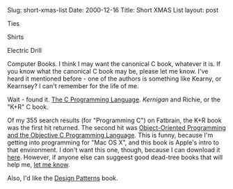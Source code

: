 Slug: short-xmas-list
Date: 2000-12-16
Title: Short XMAS List
layout: post

Ties

Shirts

Electric Drill

Computer Books. I think I may want the canonical C book, whatever it is. If you know what the canonical C book may be, please let me know. I&#39;ve heard it mentioned before - one of the authors is something like Kearny, or Kearnsey? I can&#39;t remember for the life of me.

Wait - found it. <a href="http://www1.fatbrain.com/asp/bookinfo/bookinfo.asp?theisbn=0131103628&amp;vm=">The C Programming Language</a>. <i>Kernigan</i> and Richie, or the &quot;K+R&quot; C book.

Of my 355 search results (for &quot;Programming C&quot;) on Fatbrain, the K+R book was the first hit returned. The second hit was <a href="http://www1.fatbrain.com/asp/bookinfo/bookinfo.asp?theisbn=DM10004536&amp;vm=">Object-Oriented Programming and the Objective C Programming Language</a>. This is funny, because I&#39;m getting into programming for &quot;Mac OS X&quot;, and this book is Apple&#39;s intro to that environment. I don&#39;t want this one, though, because I can download it <a href="http://developer.apple.com/techpubs/macosx/Cocoa/ObjectiveC/ObjC.pdf">here</a>. However, if anyone else can suggeest good dead-tree books that will help me, <a href="mailto:steve@redmonk.net">let me know</a>.

Also, I&#39;d like the <a href="http://www1.fatbrain.com/asp/bookinfo/bookinfo.asp?theisbn=0201633612&amp;vm=">Design Patterns</a> book.
